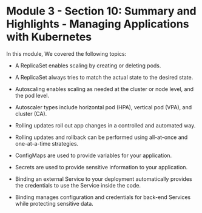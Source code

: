 # Module 3 - Section 10: Summary and Highlights - Managing Applications with Kubernetes

In this module, We covered the following topics:

- A ReplicaSet enables scaling by creating or deleting pods.
  
- A ReplicaSet always tries to match the actual state to the desired state.

- Autoscaling enables scaling as needed at the cluster or node level, and the pod level.

- Autoscaler types include horizontal pod (HPA), vertical pod (VPA), and cluster (CA). 

- Rolling updates roll out app changes in a controlled and automated way.

- Rolling updates and rollback can be performed using all-at-once and one-at-a-time strategies.

- ConfigMaps are used to provide variables for your application.

- Secrets are used to provide sensitive information to your application.

- Binding an external Service to your deployment automatically provides the credentials to use the Service inside the code.

- Binding manages configuration and credentials for back-end Services while protecting sensitive data.
